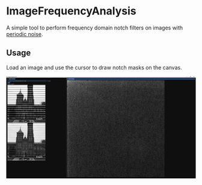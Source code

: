 # ImageFrequencyAnalysis

A simple tool to perform frequency domain notch filters on images with [periodic noise](https://en.wikipedia.org/wiki/Image_noise#Periodic_noise).

## Usage

Load an image and use the cursor to draw notch masks on the canvas.


![Thumbnail](resources/teaser.png)
